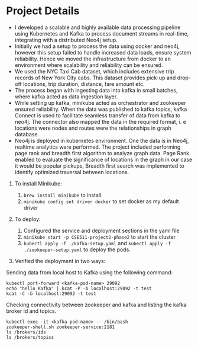 # Project Details

- I developed a scalable and highly available data processing pipeline using Kubernetes and Kafka to process document streams in real-time, integrating with a distributed Neo4j setup.
- Initially we had a setup to process the data using docker and neo4j, however this setup failed to handle increased data loads, ensure system reliability. Hence we moved the infrastructure from docker to an environment where scalability and reliability can be ensured.
- We used the NYC Taxi Cab dataset, which includes extensive trip records of New York City cabs. This dataset provides pick-up and drop-off locations, trip duration, distance, fare amount etc.
- The process began with ingesting data into kafka in small batches, where kafka acted as data ingestion layer.
- While setting up kafka, minikube acted as orchestrator and zookeeper ensured reliability. When the data was published to kafka topics, kafka Connect is used to facilitate seamless transfer of data from kafka to neo4j. The connector also mapped the data in the required format, i. e locations were nodes and routes were the relationships in graph database.
- Neo4j is deployed in kubernetes environment. One the data is in Neo4j, realtime analytics were performed. The project included performing page rank and breadth first algorithm to analyze graph data. Page Rank enabled to evaluate the significance of locations in the graph in our case it would be popular pickups, Breadth first search was implemented to identify optimized traversal between locations.





1. To install Minikube:
   1. `brew install minikube` to install.
   2. `minikube config set driver docker` to set docker as my default driver

2. To deploy:
   1. Configured the service and deployment sections in the yaml file
   2. `minikube start -p CSE511-project2-phase2` to start the cluster
   3. `kubectl apply -f ./kafka-setup.yaml` and `kubectl apply -f ./zookeeper-setup.yaml` to deploy the pods.

3. Verified the deployment in two ways:

Sending data from local host to Kafka using the following command:

    kubectl port-forward <kafka-pod-name> 29092
    echo "hello Kafka" | kcat -P -b localhost:29092 -t test
    kcat -C -b localhost:29092 -t test

Checking connectivity between zookeeper and kafka and listing the kafka broker id and topics.

    kubectl exec -it <kafka-pod-name> -- /bin/bash
    zookeeper-shell.sh zookeeper-service:2181
    ls /brokers/ids
    ls /brokers/topics


